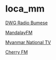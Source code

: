 # loca_mm

[DWG Radio Bumese](http://server32349.streamplus.de/?type=http&#038nocache=227?n=1fdda8c3a38657e3d035)

[MandalayFM](https://edge.mixlr.com/channel/nmtev?n=f2bc3d1ee7845be193cd)

[Myanmar National TV](http://l1-xl1.myanmarnet.com/relay/mntv/ch1/stream_mobile/index.m3u8?n=bd55696c5e23a007e071)

[Cherry FM](https://cherry.akiyaresearch.com:444/stream/89/?n=2b170f08ce44c8512791)

